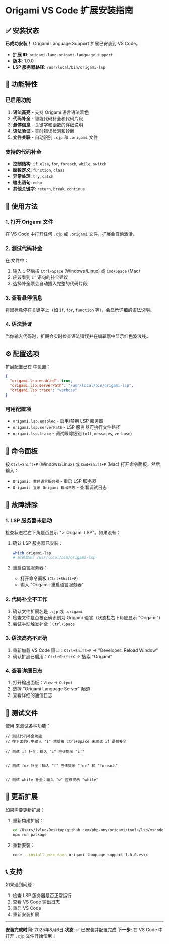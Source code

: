 # Origami VS Code 扩展安装指南

## ✅ 安装状态

**已成功安装！** Origami Language Support 扩展已安装到 VS Code。

- **扩展 ID**: `origami-lang.origami-language-support`
- **版本**: 1.0.0
- **LSP 服务器路径**: `/usr/local/bin/origami-lsp`

## 🚀 功能特性

### 已启用功能

1. **语法高亮** - 支持 Origami 语言语法着色
2. **代码补全** - 智能代码补全和代码片段
3. **悬停信息** - 关键字和函数的详细说明
4. **语法验证** - 实时错误检测和诊断
5. **文件关联** - 自动识别 `.cjp` 和 `.origami` 文件

### 支持的代码补全

- **控制结构**: `if`, `else`, `for`, `foreach`, `while`, `switch`
- **函数定义**: `function`, `class`
- **异常处理**: `try`, `catch`
- **输出语句**: `echo`
- **其他关键字**: `return`, `break`, `continue`

## 📝 使用方法

### 1. 打开 Origami 文件

在 VS Code 中打开任何 `.cjp` 或 `.origami` 文件，扩展会自动激活。

### 2. 测试代码补全

在 <mcfile name="test_completion.cjp" path="/Users/lvluo/Desktop/github.com/php-any/origami/test_completion.cjp"></mcfile> 文件中：

1. 输入 `i` 然后按 `Ctrl+Space` (Windows/Linux) 或 `Cmd+Space` (Mac)
2. 应该看到 `if` 语句的补全建议
3. 选择补全项会自动插入完整的代码片段

### 3. 查看悬停信息

将鼠标悬停在关键字上（如 `if`, `for`, `function` 等），会显示详细的语法说明。

### 4. 语法验证

当你输入代码时，扩展会实时检查语法错误并在编辑器中显示红色波浪线。

## ⚙️ 配置选项

扩展配置已在 <mcfile name="settings.json" path="/Users/lvluo/Desktop/github.com/php-any/origami/.vscode/settings.json"></mcfile> 中设置：

```json
{
  "origami.lsp.enabled": true,
  "origami.lsp.serverPath": "/usr/local/bin/origami-lsp",
  "origami.lsp.trace": "verbose"
}
```

### 可用配置项

- `origami.lsp.enabled` - 启用/禁用 LSP 服务器
- `origami.lsp.serverPath` - LSP 服务器可执行文件路径
- `origami.lsp.trace` - 调试跟踪级别 (`off`, `messages`, `verbose`)

## 🔧 命令面板

按 `Ctrl+Shift+P` (Windows/Linux) 或 `Cmd+Shift+P` (Mac) 打开命令面板，然后输入：

- `Origami: 重启语言服务器` - 重启 LSP 服务器
- `Origami: 显示 Origami 输出日志` - 查看调试日志

## 🐛 故障排除

### 1. LSP 服务器未启动

检查状态栏右下角是否显示 "✓ Origami LSP"。如果没有：

1. 确认 LSP 服务器已安装：
   ```bash
   which origami-lsp
   # 应该显示: /usr/local/bin/origami-lsp
   ```

2. 重启语言服务器：
   - 打开命令面板 (`Ctrl+Shift+P`)
   - 输入 "Origami: 重启语言服务器"

### 2. 代码补全不工作

1. 确认文件扩展名是 `.cjp` 或 `.origami`
2. 检查文件是否被正确识别为 Origami 语言（状态栏右下角应显示 "Origami"）
3. 尝试手动触发补全：`Ctrl+Space`

### 3. 语法高亮不正确

1. 重新加载 VS Code 窗口：`Ctrl+Shift+P` → "Developer: Reload Window"
2. 确认扩展已启用：`Ctrl+Shift+X` → 搜索 "Origami"

### 4. 查看详细日志

1. 打开输出面板：`View` → `Output`
2. 选择 "Origami Language Server" 频道
3. 查看详细的通信日志

## 📁 测试文件

使用 <mcfile name="test_completion.cjp" path="/Users/lvluo/Desktop/github.com/php-any/origami/test_completion.cjp"></mcfile> 来测试各种功能：

```origami
// 测试代码补全功能
// 在下面的行中输入 "i" 然后按 Ctrl+Space 来测试 if 语句补全

// 测试 if 补全：输入 "i" 应该提示 "if"


// 测试 for 补全：输入 "f" 应该提示 "for" 和 "foreach"


// 测试 while 补全：输入 "w" 应该提示 "while"
```

## 🔄 更新扩展

如果需要更新扩展：

1. 重新构建扩展：
   ```bash
   cd /Users/lvluo/Desktop/github.com/php-any/origami/tools/lsp/vscode-extension
   npm run package
   ```

2. 重新安装：
   ```bash
   code --install-extension origami-language-support-1.0.0.vsix
   ```

## 📞 支持

如果遇到问题：

1. 检查 LSP 服务器是否正常运行
2. 查看 VS Code 输出日志
3. 重启 VS Code
4. 重新安装扩展

---

**安装完成时间**: 2025年8月6日
**状态**: ✅ 已安装并配置完成
**下一步**: 在 VS Code 中打开 `.cjp` 文件开始使用！